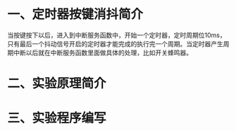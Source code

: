 # 一、定时器按键消抖简介

​    当按键按下以后，进入到中断服务函数中，开始一个定时器，定时周期位10ms，只有最后一个抖动信号开启的定时器才能完成的执行完一个周期。当定时器产生周期中断以后就在中断服务函数里面做具体的处理，比如开关蜂鸣器。

# 二、实验原理简介

 

# 三、实验程序编写

 